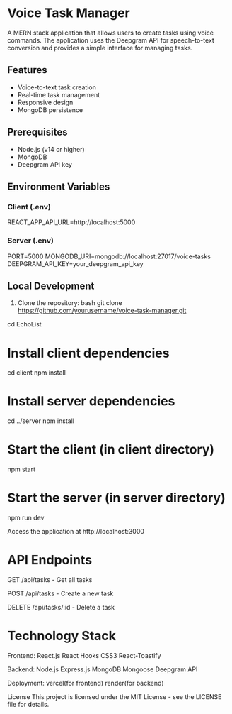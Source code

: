 # Voice Task Manager

A MERN stack application that allows users to create tasks using voice commands. The application uses the Deepgram API for speech-to-text conversion and provides a simple interface for managing tasks.

## Features

- Voice-to-text task creation
- Real-time task management
- Responsive design
- MongoDB persistence

## Prerequisites

- Node.js (v14 or higher)
- MongoDB
- Deepgram API key

## Environment Variables

### Client (.env)
REACT_APP_API_URL=http://localhost:5000

### Server (.env)
PORT=5000 
MONGODB_URI=mongodb://localhost:27017/voice-tasks 
DEEPGRAM_API_KEY=your_deepgram_api_key


## Local Development

1. Clone the repository:
bash
git clone https://github.com/yourusername/voice-task-manager.git

cd EchoList

# Install client dependencies
cd client
npm install

# Install server dependencies
cd ../server
npm install

# Start the client (in client directory)
npm start

# Start the server (in server directory)
npm run dev

Access the application at http://localhost:3000

# API Endpoints
GET /api/tasks - Get all tasks

POST /api/tasks - Create a new task

DELETE /api/tasks/:id - Delete a task

# Technology Stack

Frontend:
React.js
React Hooks
CSS3
React-Toastify

Backend:
Node.js
Express.js
MongoDB
Mongoose
Deepgram API

Deployment:
vercel(for frontend)
render(for backend)

License
This project is licensed under the MIT License - see the LICENSE file for details.
